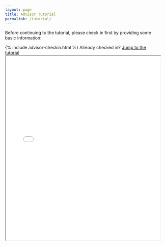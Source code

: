 ```yaml
---
layout: page
title: Advisor Tutorial
permalink: /tutorial/
---
```

<section id="advisor-checkin">
<p>Before continuing to the tutorial, please check in first by providing some basic information:</p>
{% include advisor-checkin.html %}
<span class="help-block"> Already checked in? <a href="#checked-in">Jump to the tutorial</a></span>
</section>


<article id="tutorial" class="hidden">
    <iframe src = "{{ site.baseurl }}/js/ViewerJS/#../../assets/Advisor Tutorial.pdf" width='100%' height='600px' allowfullscreen webkitallowfullscreen></iframe>
</article>


<script>

checkCheckedIn();


function checkCheckedIn () {
    var checkin = $("#advisor-checkin");
    var tutorial = $("#tutorial");
    if (window.location.hash === "#checked-in") {
        checkin.addClass("hidden");
        tutorial.removeClass("hidden");
    } else {
        checkin.removeClass("hidden");
        tutorial.addClass("hidden");
    }
}

$(window).on("hashchange", function(){
    checkCheckedIn();
});

</script>